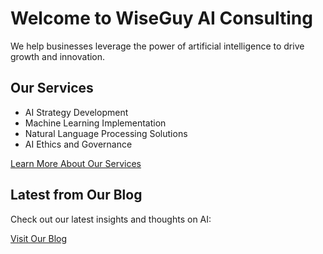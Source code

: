 # Welcome to WiseGuy AI Consulting

We help businesses leverage the power of artificial intelligence to drive growth and innovation.

## Our Services

- AI Strategy Development
- Machine Learning Implementation
- Natural Language Processing Solutions
- AI Ethics and Governance

[Learn More About Our Services](services.md)

## Latest from Our Blog

Check out our latest insights and thoughts on AI:

[Visit Our Blog](blog/)